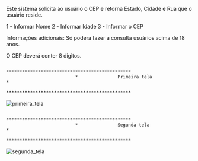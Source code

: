 Este sistema solicita ao usuário o CEP e retorna Estado, Cidade e Rua que o usuário reside.

1 - Informar Nome
2 - Informar Idade
3 - Informar o CEP


Informações adicionais: 
Só poderá fazer a consulta usuários acima de 18 anos.

O CEP deverá conter 8 digitos.

                              ***********************************************
                              *               Primeira tela                 *
                              ***********************************************
        
![primeira_tela](https://user-images.githubusercontent.com/88899145/143720024-04ace9c0-3305-47ca-963c-349eb978435a.png)


                              ***********************************************
                              *               Segunda tela                 *
                              ***********************************************
        
![segunda_tela](https://user-images.githubusercontent.com/88899145/143720041-54b547c4-b8e8-413b-9379-46e994b2d1f8.png)
